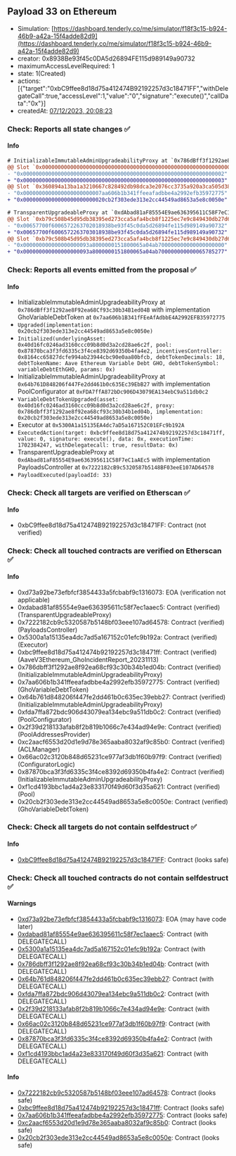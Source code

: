 ## Payload 33 on Ethereum

- Simulation: [https://dashboard.tenderly.co/me/simulator/f18f3c15-b924-46b9-a42a-15f4adde82d9](https://dashboard.tenderly.co/me/simulator/f18f3c15-b924-46b9-a42a-15f4adde82d9)
- creator: 0x8938Be93f45c0DA5d26894FE115d989149a90732
- maximumAccessLevelRequired: 1
- state: 1(Created)
- actions: [{"target":"0xbC9ffee8d18d75a412474B92192257d3c18471FF","withDelegateCall":true,"accessLevel":1,"value":"0","signature":"execute()","callData":"0x"}]
- createdAt: [07/12/2023, 20:08:23](https://etherscan.io/tx/0x446a1ff3c41f4bb781334487d64a124b95396d25087aaf2ce28db2ebe52a4f19)

### Check: Reports all state changes :white_check_mark:

#### Info


```diff
# InitializableImmutableAdminUpgradeabilityProxy at `0x786dBff3f1292ae8F92ea68Cf93c30b34B1ed04B` with implementation GhoVariableDebtToken at `0x7aa606b1B341fFEeAfAdbbE4A2992EFB35972775`
@@ Slot `0x0000000000000000000000000000000000000000000000000000000000000000` @@
- "0x0000000000000000000000000000000000000000000000000000000000000002"
+ "0x0000000000000000000000000000000000000000000000000000000000000003"
@@ Slot `0x360894a13ba1a3210667c828492db98dca3e2076cc3735a920a3ca505d382bbc` @@
- "0x0000000000000000000000007aa606b1b341ffeeafadbbe4a2992efb35972775"
+ "0x00000000000000000000000020cb2f303ede313e2cc44549ad8653a5e8c0050e"
```

```diff
# TransparentUpgradeableProxy at `0xdAbad81aF85554E9ae636395611C58F7eC1aAEc5` with implementation PayloadsController at `0x7222182cB9c5320587b5148BF03eeE107AD64578`
@@ Slot `0xb79c508b45d95db38395ed273cca5afa4bcb8f1225ec7e9c849430db27d6f0fe` @@
- "0x00657700f6006572263702018938be93f45c0da5d26894fe115d989149a90732"
+ "0x00657700f6006572263703018938be93f45c0da5d26894fe115d989149a90732"
@@ Slot `0xb79c508b45d95db38395ed273cca5afa4bcb8f1225ec7e9c849430db27d6f0ff` @@
- "0x000000000000000000093a8000000151800065a04ab700000000000000000000"
+ "0x000000000000000000093a8000000151800065a04ab700000000000065785277"
```


### Check: Reports all events emitted from the proposal :white_check_mark:

#### Info

- InitializableImmutableAdminUpgradeabilityProxy at `0x786dBff3f1292ae8F92ea68Cf93c30b34B1ed04B` with implementation GhoVariableDebtToken at `0x7aa606b1B341fFEeAfAdbbE4A2992EFB35972775`
- `Upgraded(implementation: 0x20cb2f303ede313e2cc44549ad8653a5e8c0050e)`
- `Initialized(underlyingAsset: 0x40d16fc0246ad3160ccc09b8d0d3a2cd28ae6c2f, pool: 0x87870bca3f3fd6335c3f4ce8392d69350b4fa4e2, incentivesController: 0x8164cc65827dcfe994ab23944cbc90e0aa80bfcb, debtTokenDecimals: 18, debtTokenName: Aave Ethereum Variable Debt GHO, debtTokenSymbol: variableDebtEthGHO, params: 0x)`
- InitializableImmutableAdminUpgradeabilityProxy at `0x64b761D848206f447Fe2dd461b0c635Ec39EbB27` with implementation PoolConfigurator at `0xFDA7ffA872bDc906D43079EA134ebC9a511db0c2`
- `VariableDebtTokenUpgraded(asset: 0x40d16fc0246ad3160ccc09b8d0d3a2cd28ae6c2f, proxy: 0x786dbff3f1292ae8f92ea68cf93c30b34b1ed04b, implementation: 0x20cb2f303ede313e2cc44549ad8653a5e8c0050e)`
- Executor at `0x5300A1a15135EA4dc7aD5a167152C01EFc9b192A`
- `ExecutedAction(target: 0xbc9ffee8d18d75a412474b92192257d3c18471ff, value: 0, signature: execute(), data: 0x, executionTime: 1702384247, withDelegatecall: true, resultData: 0x)`
- TransparentUpgradeableProxy at `0xdAbad81aF85554E9ae636395611C58F7eC1aAEc5` with implementation PayloadsController at `0x7222182cB9c5320587b5148BF03eeE107AD64578`
- `PayloadExecuted(payloadId: 33)`

### Check: Check all targets are verified on Etherscan :white_check_mark:

#### Info

- 0xbC9ffee8d18d75a412474B92192257d3c18471FF: Contract (not verified)

### Check: Check all touched contracts are verified on Etherscan :white_check_mark:

#### Info

- 0xd73a92be73efbfcf3854433a5fcbabf9c1316073: EOA (verification not applicable)
- 0xdabad81af85554e9ae636395611c58f7ec1aaec5: Contract (verified) (TransparentUpgradeableProxy)
- 0x7222182cb9c5320587b5148bf03eee107ad64578: Contract (verified) (PayloadsController)
- 0x5300a1a15135ea4dc7ad5a167152c01efc9b192a: Contract (verified) (Executor)
- 0xbc9ffee8d18d75a412474b92192257d3c18471ff: Contract (verified) (AaveV3Ethereum_GhoIncidentReport_20231113)
- 0x786dbff3f1292ae8f92ea68cf93c30b34b1ed04b: Contract (verified) (InitializableImmutableAdminUpgradeabilityProxy)
- 0x7aa606b1b341ffeeafadbbe4a2992efb35972775: Contract (verified) (GhoVariableDebtToken)
- 0x64b761d848206f447fe2dd461b0c635ec39ebb27: Contract (verified) (InitializableImmutableAdminUpgradeabilityProxy)
- 0xfda7ffa872bdc906d43079ea134ebc9a511db0c2: Contract (verified) (PoolConfigurator)
- 0x2f39d218133afab8f2b819b1066c7e434ad94e9e: Contract (verified) (PoolAddressesProvider)
- 0xc2aacf6553d20d1e9d78e365aaba8032af9c85b0: Contract (verified) (ACLManager)
- 0x66ac02c3120b848d65231ce977af3db1f60b97f9: Contract (verified) (ConfiguratorLogic)
- 0x87870bca3f3fd6335c3f4ce8392d69350b4fa4e2: Contract (verified) (InitializableImmutableAdminUpgradeabilityProxy)
- 0xf1cd4193bbc1ad4a23e833170f49d60f3d35a621: Contract (verified) (Pool)
- 0x20cb2f303ede313e2cc44549ad8653a5e8c0050e: Contract (verified) (GhoVariableDebtToken)

### Check: Check all targets do not contain selfdestruct :white_check_mark:

#### Info

- [0xbC9ffee8d18d75a412474B92192257d3c18471FF](https://etherscan.io/address/0xbC9ffee8d18d75a412474B92192257d3c18471FF): Contract (looks safe)

### Check: Check all touched contracts do not contain selfdestruct :white_check_mark:

#### Warnings

- [0xd73a92be73efbfcf3854433a5fcbabf9c1316073](https://etherscan.io/address/0xd73a92be73efbfcf3854433a5fcbabf9c1316073): EOA (may have code later)
- [0xdabad81af85554e9ae636395611c58f7ec1aaec5](https://etherscan.io/address/0xdabad81af85554e9ae636395611c58f7ec1aaec5): Contract (with DELEGATECALL)
- [0x5300a1a15135ea4dc7ad5a167152c01efc9b192a](https://etherscan.io/address/0x5300a1a15135ea4dc7ad5a167152c01efc9b192a): Contract (with DELEGATECALL)
- [0x786dbff3f1292ae8f92ea68cf93c30b34b1ed04b](https://etherscan.io/address/0x786dbff3f1292ae8f92ea68cf93c30b34b1ed04b): Contract (with DELEGATECALL)
- [0x64b761d848206f447fe2dd461b0c635ec39ebb27](https://etherscan.io/address/0x64b761d848206f447fe2dd461b0c635ec39ebb27): Contract (with DELEGATECALL)
- [0xfda7ffa872bdc906d43079ea134ebc9a511db0c2](https://etherscan.io/address/0xfda7ffa872bdc906d43079ea134ebc9a511db0c2): Contract (with DELEGATECALL)
- [0x2f39d218133afab8f2b819b1066c7e434ad94e9e](https://etherscan.io/address/0x2f39d218133afab8f2b819b1066c7e434ad94e9e): Contract (with DELEGATECALL)
- [0x66ac02c3120b848d65231ce977af3db1f60b97f9](https://etherscan.io/address/0x66ac02c3120b848d65231ce977af3db1f60b97f9): Contract (with DELEGATECALL)
- [0x87870bca3f3fd6335c3f4ce8392d69350b4fa4e2](https://etherscan.io/address/0x87870bca3f3fd6335c3f4ce8392d69350b4fa4e2): Contract (with DELEGATECALL)
- [0xf1cd4193bbc1ad4a23e833170f49d60f3d35a621](https://etherscan.io/address/0xf1cd4193bbc1ad4a23e833170f49d60f3d35a621): Contract (with DELEGATECALL)

#### Info

- [0x7222182cb9c5320587b5148bf03eee107ad64578](https://etherscan.io/address/0x7222182cb9c5320587b5148bf03eee107ad64578): Contract (looks safe)
- [0xbc9ffee8d18d75a412474b92192257d3c18471ff](https://etherscan.io/address/0xbc9ffee8d18d75a412474b92192257d3c18471ff): Contract (looks safe)
- [0x7aa606b1b341ffeeafadbbe4a2992efb35972775](https://etherscan.io/address/0x7aa606b1b341ffeeafadbbe4a2992efb35972775): Contract (looks safe)
- [0xc2aacf6553d20d1e9d78e365aaba8032af9c85b0](https://etherscan.io/address/0xc2aacf6553d20d1e9d78e365aaba8032af9c85b0): Contract (looks safe)
- [0x20cb2f303ede313e2cc44549ad8653a5e8c0050e](https://etherscan.io/address/0x20cb2f303ede313e2cc44549ad8653a5e8c0050e): Contract (looks safe)

